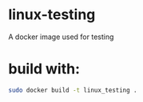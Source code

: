 # linux-testing
A docker image used for testing
# build with:
```bash
sudo docker build -t linux_testing .
```
